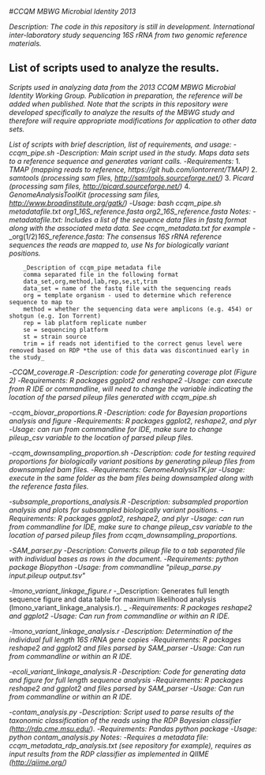 #_CCQM MBWG Microbial Identity 2013_

_Description:  The code in this repository is still in development.  International inter-laboratory study sequencing 16S rRNA from two genomic reference materials._

## List of scripts used to analyze the results.

_Scripts used in analyzing data from the 2013 CCQM MBWG Microbial Identity Working Group.
Publication in preparation, the reference will be added when published. Note that the scripts in this repository were developed specifically to analyze the results of the MBWG study and therefore will require appropriate modifications for application to other data sets._

_List of scripts with brief description, list of requirements, and usage:_
-_ccqm_pipe.sh_
	-_Description:_
		_Main script used in the study. Maps data sets to a reference sequence and generates variant calls._
	-_Requirements:_ 
		1. _TMAP (mapping reads to reference, https://git hub.com/iontorrent/TMAP)_
		2. _samtools (processing sam files, http://samtools.sourceforge.net/)_
		3. _Picard (processing sam files, http://picard.sourceforge.net/)_
		4. _GenomeAnalysisToolKit (processing sam files, http://www.broadinstitute.org/gatk/)_
	-_Usage:_
		_bash ccqm_pipe.sh metadatafile.txt org1_16S_reference.fasta org2_16S_reference.fasta_
		_Notes:_
		-_metadatafile.txt: Includes a list of the sequence data files in fastq format along with the associated meta data. See ccqm_metadata.txt for example_
		-_org(1/2)_16S_reference.fasta: The consensus 16S rRNA reference sequences the reads are mapped to, use Ns for biologically variant positions._ 

		_Description of ccqm_pipe metadata file
		comma separated file in the following format
		data_set,org,method,lab,rep,se,st,trim
		data_set = name of the fastq file with the sequencing reads
		org = template organism - used to determine which reference sequence to map to
		method = whether the sequencing data were amplicons (e.g. 454) or shotgun (e.g. Ion Torrent)
		rep = lab platform replicate number
		se = sequencing platform
		st = strain source
		trim = if reads not identified to the correct genus level were removed based on RDP *the use of this data was discontinued early in the study_

-_CCQM_coverage.R_
	-_Description: code for generating coverage plot (Figure 2)_
	-_Requirements: R packages ggplot2 and reshape2_
	-_Usage: can execute from R IDE or commandline, will need to change the variable indicating the location of the parsed pileup files generated with ccqm_pipe.sh_

-_ccqm_biovar_proportions.R_
	-_Description: code for Bayesian proportions analysis and figure_
	-_Requirements: R packages ggplot2, reshape2, and plyr_
	-_Usage: can run from commandline for IDE, make sure to change pileup_csv variable to the location of parsed pileup files._

-_ccqm_downsampling_proportion.sh_
	-_Description: code for testing required proportions for biologically variant positions by generating pileup files from downsampled bam files._
	-_Requirements: GenomeAnalysisTK.jar_
	-_Usage: execute in the same folder as the bam files being downsampled along with the reference fasta files._

-_subsample_proportions_analysis.R_
	-_Description: subsampled proportion analysis and plots for subsampled biologically variant positions._
	-_Requirements: R packages ggplot2, reshape2, and plyr_
	-_Usage: can run from commandline for IDE, make sure to change pileup_csv variable to the location of parsed pileup files from ccqm_downsampling_proportions._

-_SAM_parser.py_
	-_Description: Converts pileup file to a tab separated file with individual bases as rows in the document._
	-_Requirements: python package Biopython_
	-_Usage: from commandline "pileup_parse.py input.pileup output.tsv"_

-_lmono_variant_linkage_figure.r_
	-_Description: Generates full length sequence figure and data table for maximum likelihood analysis (lmono_variant_linkage_analysis.r). _
	-_Requirements: R packages reshape2 and ggplot2_
	-_Usage: Can run from commandline or within an R IDE._

-_lmono_variant_linkage_analysis.r_
	-_Description: Determination of the individual full length 16S rRNA gene copies_
	-_Requirements: R packages reshape2 and ggplot2 and files parsed by SAM_parser_
	-_Usage: Can run from commandline or within an R IDE._

-_ecoli_variant_linkage_analysis.R_
	-_Description: Code for generating data and figure for full length sequence analysis_
	-_Requirements: R packages reshape2 and ggplot2 and files parsed by SAM_parser_
	-_Usage: Can run from commandline or within an R IDE._

-_contam_analysis.py_
	-_Description:_
		_Script used to parse results of the taxonomic classification of the reads using the RDP Bayesian classifier (http://rdp.cme.msu.edu/)._
	-_Requirements:_
		_Pandas python package_
	-_Usage:_
		_python contam_analysis.py_
		_Notes:_
		-_Requires a metadata file: ccqm_metadata_rdp_analysis.txt (see repository for example), requires as input results from the RDP classifier as implemented in QIIME (http://qiime.org/)_

